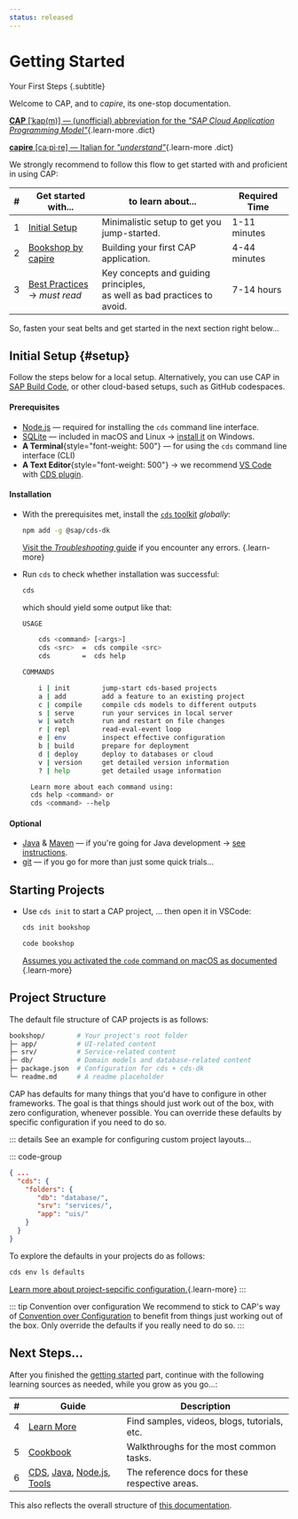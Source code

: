 ```yaml
---
status: released
---
```


# Getting Started
Your First Steps {.subtitle}

Welcome to CAP, and to *capire*, its one-stop documentation.

[**CAP** [ˈkap(m)] — (unofficial) abbreviation for the *"SAP Cloud Application Programming Model"*](https://translate.google.com/details?sl=en&text=cap){.learn-more .dict}

[**capire** [ca·pì·re] — Italian for _"understand"_](https://translate.google.com/details?sl=it&tl=en&text=capire){.learn-more .dict}

<style>
  a.dict { font-family: serif; font-weight: 100 }
</style>



We strongly recommend to follow this flow to get started with and proficient in using CAP:

| #    | Get started with...                            | to learn about...                                            | Required Time |
| ---- | ---------------------------------------------- | ------------------------------------------------------------ | ------------- |
| 1    | [Initial Setup](#setup)                        | Minimalistic setup to get you jump-started.                  | 1-11 minutes  |
| 2    | [Bookshop by capire](in-a-nutshell)            | Building your first CAP application.                         | 4-44 minutes  |
| 3    | [Best Practices](../about/) <br> → *must read* | Key concepts and guiding principles, <br> as well as bad practices to avoid. | 7-14 hours    |

So, fasten your seat belts and get started in the next section right below...



## Initial Setup {#setup}

Follow the steps below for a local setup. Alternatively, you can use CAP in [SAP Build Code](https://pages.community.sap.com/topics/build-code), or other cloud-based setups, such as GitHub codespaces.



#### Prerequisites

- [Node.js](https://nodejs.org) — required for installing the `cds` command line interface.
- [SQLite](https://sqlite.org) — included in macOS and Linux → [install it](https://sqlite.org/download.html) on Windows.
- **A Terminal**{style="font-weight: 500"} — for using the `cds` command line interface (CLI)
- **A Text Editor**{style="font-weight: 500"} → we recommend [VS Code](https://code.visualstudio.com) with [CDS plugin](../tools/cds-editors#vscode).


#### Installation

- With the prerequisites met, install the [`cds` toolkit](/tools/cds-cli) *globally*:

    ```sh
    npm add -g @sap/cds-dk
    ```

    [Visit the _Troubleshooting_ guide](troubleshooting.md) if you encounter any errors. {.learn-more}

- Run `cds` to check whether installation was successful:

  ```sh
  cds
  ```

  which should yield some output like that:

  ```sh
  USAGE

      cds <command> [<args>]
      cds <src>  =  cds compile <src>
      cds        =  cds help

  COMMANDS

      i | init        jump-start cds-based projects
      a | add         add a feature to an existing project
      c | compile     compile cds models to different outputs
      s | serve       run your services in local server
      w | watch       run and restart on file changes
      r | repl        read-eval-event loop
      e | env         inspect effective configuration
      b | build       prepare for deployment
      d | deploy      deploy to databases or cloud
      v | version     get detailed version information
      ? | help        get detailed usage information

    Learn more about each command using:
    cds help <command> or
    cds <command> --help

  ```



#### Optional

- [Java](https://sapmachine.io) & [Maven](https://maven.apache.org/download.cgi) — if you're going for Java development → [see instructions](../java/getting-started#local).
- [git](https://git-scm.com) — if you go for more than just some quick trials...



## Starting Projects

- Use `cds init` to start a CAP project, ... then open it in VSCode:

   ```sh
   cds init bookshop
   ```

   ```sh
   code bookshop
   ```
   [Assumes you activated the `code` command on macOS as documented](/tools/cds-editors#vscode) {.learn-more}



## Project Structure

The default file structure of CAP projects is as follows:

```zsh
bookshop/        # Your project's root folder
├─ app/          # UI-related content
├─ srv/          # Service-related content
├─ db/           # Domain models and database-related content
├─ package.json  # Configuration for cds + cds-dk
└─ readme.md     # A readme placeholder
```

CAP has defaults for many things that you'd have to configure in other frameworks. The goal is that things should just work out of the box, with zero configuration, whenever possible. You can override these defaults by specific configuration if you need to do so.

::: details See an example for configuring custom project layouts...

::: code-group

```json [package.json]
{ ...
  "cds": {
    "folders": {
       "db": "database/",
       "srv": "services/",
       "app": "uis/"
    }
  }
}
```

To explore the defaults in your projects do as follows:
```sh
cds env ls defaults
```

[Learn more about project-sepcific configuration.](../node.js/cds-env){.learn-more}
:::

::: tip Convention over configuration
We recommend to stick to CAP's way of [Convention over Configuration](https://en.wikipedia.org/wiki/Convention_over_configuration) to benefit from things just working out of the  box. Only override the defaults if you really need to do so.
:::




## Next Steps...

After you finished the [getting started](#) part, continue with the following learning sources as needed, while you grow as you go...:

| #    | Guide                                                        | Description                                    |
| ---- | ------------------------------------------------------------ | ---------------------------------------------- |
| 4    | [Learn More](learning-sources)                               | Find samples, videos, blogs, tutorials, etc.   |
| 5    | [Cookbook](../guides/)                                       | Walkthroughs for the most common tasks.            |
| 6    | [CDS](../cds/), [Java](../java/), [Node.js](../node.js/), [Tools](../tools/) | The reference docs for these respective areas. |


This also reflects the overall structure of [this documentation](./learning-sources.md#this-documentation).
